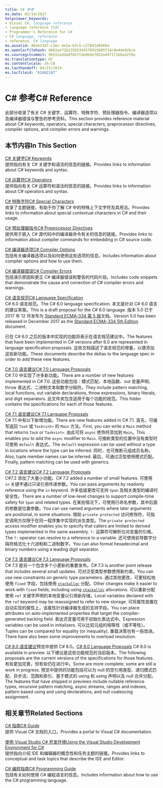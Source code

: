 ```yaml
---
title: C# 参考
ms.date: 02/14/2017
helpviewer_keywords:
- Visual C#, language reference
- language reference [C#]
- Programmer's Reference for C#
- C# language, reference
- reference, C# language
ms.assetid: 06de3167-c16c-4e1a-b3c5-c27841d4569a
ms.openlocfilehash: 6862ae72b235653d4576915605f14c9e4de92bce
ms.sourcegitcommit: 9b552addadfb57fab0b9e7852ed4f1f1b8a42f8e
ms.translationtype: HT
ms.contentlocale: zh-CN
ms.lasthandoff: 04/23/2019
ms.locfileid: "61662187"
---
```

# <a name="c-reference"></a><span data-ttu-id="85bd9-102">C# 参考</span><span class="sxs-lookup"><span data-stu-id="85bd9-102">C# Reference</span></span>
<span data-ttu-id="85bd9-103">此部分收录了有关 C# 关键字、运算符、特殊字符、预处理器指令、编译器选项以及编译器错误与警告的参考资料。</span><span class="sxs-lookup"><span data-stu-id="85bd9-103">This section provides reference material about C# keywords, operators, special characters, preprocessor directives, compiler options, and compiler errors and warnings.</span></span>  
  
## <a name="in-this-section"></a><span data-ttu-id="85bd9-104">本节内容</span><span class="sxs-lookup"><span data-stu-id="85bd9-104">In This Section</span></span>  
 [<span data-ttu-id="85bd9-105">C# 关键字</span><span class="sxs-lookup"><span data-stu-id="85bd9-105">C# Keywords</span></span>](../../csharp/language-reference/keywords/index.md)  
 <span data-ttu-id="85bd9-106">提供指向有关 C# 关键字和语法的信息的链接。</span><span class="sxs-lookup"><span data-stu-id="85bd9-106">Provides links to information about C# keywords and syntax.</span></span>  
  
 [<span data-ttu-id="85bd9-107">C# 运算符</span><span class="sxs-lookup"><span data-stu-id="85bd9-107">C# Operators</span></span>](../../csharp/language-reference/operators/index.md)  
 <span data-ttu-id="85bd9-108">提供指向有关 C# 运算符和语法的信息的链接。</span><span class="sxs-lookup"><span data-stu-id="85bd9-108">Provides links to information about C# operators and syntax.</span></span>  

 [<span data-ttu-id="85bd9-109">C# 特殊字符</span><span class="sxs-lookup"><span data-stu-id="85bd9-109">C# Special Characters</span></span>](../../csharp/language-reference/tokens/index.md)  
 <span data-ttu-id="85bd9-110">收录了主题链接，有助于你了解 C# 中的特殊上下文字符及其用法。</span><span class="sxs-lookup"><span data-stu-id="85bd9-110">Provides links to information about special contextual characters in C# and their usage.</span></span>  

 [<span data-ttu-id="85bd9-111">C# 预处理器指令</span><span class="sxs-lookup"><span data-stu-id="85bd9-111">C# Preprocessor Directives</span></span>](../../csharp/language-reference/preprocessor-directives/index.md)  
 <span data-ttu-id="85bd9-112">提供用于嵌入 C# 源代码中的编译器命令有关的信息的链接。</span><span class="sxs-lookup"><span data-stu-id="85bd9-112">Provides links to information about compiler commands for embedding in C# source code.</span></span>  
  
 [<span data-ttu-id="85bd9-113">C# 编译器选项</span><span class="sxs-lookup"><span data-stu-id="85bd9-113">C# Compiler Options</span></span>](../../csharp/language-reference/compiler-options/index.md)  
 <span data-ttu-id="85bd9-114">包括有关编译器选项以及如何使用这些选项的信息。</span><span class="sxs-lookup"><span data-stu-id="85bd9-114">Includes information about compiler options and how to use them.</span></span>  
  
 [<span data-ttu-id="85bd9-115">C# 编译器错误</span><span class="sxs-lookup"><span data-stu-id="85bd9-115">C# Compiler Errors</span></span>](../../csharp/language-reference/compiler-messages/index.md)  
 <span data-ttu-id="85bd9-116">包括演示原因和更正 C# 编译器错误和警告的代码片段。</span><span class="sxs-lookup"><span data-stu-id="85bd9-116">Includes code snippets that demonstrate the cause and correction of C# compiler errors and warnings.</span></span>  
  
 [<span data-ttu-id="85bd9-117">C# 语言规范</span><span class="sxs-lookup"><span data-stu-id="85bd9-117">C# Language Specification</span></span>](../../../_csharplang/spec/introduction.md)  
 <span data-ttu-id="85bd9-118">C# 6.0 语言规范。</span><span class="sxs-lookup"><span data-stu-id="85bd9-118">The C# 6.0 language specification.</span></span> <span data-ttu-id="85bd9-119">本文是针对 C# 6.0 语言的建议草案。</span><span class="sxs-lookup"><span data-stu-id="85bd9-119">This is a draft proposal for the C# 6.0 language.</span></span> <span data-ttu-id="85bd9-120">版本 5.0 已于 2017 年 12 月发布为 [Standard ECMA-334 第 5 版](https://www.ecma-international.org/publications/files/ECMA-ST/ECMA-334.pdf)文档。</span><span class="sxs-lookup"><span data-stu-id="85bd9-120">Version 5.0 has been released in December 2017 as the [Standard ECMA-334 5th Edition](https://www.ecma-international.org/publications/files/ECMA-ST/ECMA-334.pdf) document.</span></span>

<span data-ttu-id="85bd9-121">已在 C# 6.0 之后的版本中实现的功能将表示在语言规范建议中。</span><span class="sxs-lookup"><span data-stu-id="85bd9-121">The features that have been implemented in C# versions after 6.0 are represented in language specification proposals.</span></span> <span data-ttu-id="85bd9-122">这些文档描述了语言规范的增量，以便添加这些新功能。</span><span class="sxs-lookup"><span data-stu-id="85bd9-122">These documents describe the deltas to the language spec in order to add these new features.</span></span> 

 [<span data-ttu-id="85bd9-123">C# 7.0 语言建议</span><span class="sxs-lookup"><span data-stu-id="85bd9-123">C# 7.0 Language Proposals</span></span>](../../../_csharplang/proposals/csharp-7.0/pattern-matching.md)  
 <span data-ttu-id="85bd9-124">C# 7.0 中实现了许多新功能。</span><span class="sxs-lookup"><span data-stu-id="85bd9-124">There are a number of new features implemented in C# 7.0.</span></span> <span data-ttu-id="85bd9-125">这些功能包括：模式匹配、本地函数、out 变量声明、throw 表达式、二进制文本和数字分隔符。</span><span class="sxs-lookup"><span data-stu-id="85bd9-125">They include pattern matching, local functions, out variable declarations, throw expressions, binary literals, and digit separators.</span></span> <span data-ttu-id="85bd9-126">此文件夹包含适用于每个功能的规范。</span><span class="sxs-lookup"><span data-stu-id="85bd9-126">This folder contains the specifications for each of those features.</span></span>
  
 [<span data-ttu-id="85bd9-127">C# 7.1 语言建议</span><span class="sxs-lookup"><span data-stu-id="85bd9-127">C# 7.1 Language Proposals</span></span>](../../../_csharplang/proposals/csharp-7.1/async-main.md)  
 <span data-ttu-id="85bd9-128">C# 7.1 中有以下新增功能。</span><span class="sxs-lookup"><span data-stu-id="85bd9-128">There are new features added in C# 7.1.</span></span> <span data-ttu-id="85bd9-129">首先，可编写返回 `Task` 或 `Task<int>` 的 `Main` 方法。</span><span class="sxs-lookup"><span data-stu-id="85bd9-129">First, you can write a `Main` method that returns `Task` or `Task<int>`.</span></span> <span data-ttu-id="85bd9-130">由此可将 `async` 修饰符添加到 `Main`。</span><span class="sxs-lookup"><span data-stu-id="85bd9-130">This enables you to add the `async` modifier to `Main`.</span></span> <span data-ttu-id="85bd9-131">可推断类型的位置中没有类型时可使用 `default` 表达式。</span><span class="sxs-lookup"><span data-stu-id="85bd9-131">The `default` expression can be used without a type in locations where the type can be inferred.</span></span> <span data-ttu-id="85bd9-132">同时，也可推断元组成员名称。</span><span class="sxs-lookup"><span data-stu-id="85bd9-132">Also, tuple member names can be inferred.</span></span> <span data-ttu-id="85bd9-133">最后，可通过泛型使用模式匹配。</span><span class="sxs-lookup"><span data-stu-id="85bd9-133">Finally, pattern matching can be used with generics.</span></span>

 [<span data-ttu-id="85bd9-134">C# 7.2 语言建议</span><span class="sxs-lookup"><span data-stu-id="85bd9-134">C# 7.2 Language Proposals</span></span>](../../../_csharplang/proposals/csharp-7.2/readonly-ref.md)  
 <span data-ttu-id="85bd9-135">C#7.2 添加了大量小功能。</span><span class="sxs-lookup"><span data-stu-id="85bd9-135">C# 7.2 added a number of small features.</span></span> <span data-ttu-id="85bd9-136">可使用 `in` 关键字通过只读引用传递参数。</span><span class="sxs-lookup"><span data-stu-id="85bd9-136">You can pass arguments by readonly reference using the `in` keyword.</span></span> <span data-ttu-id="85bd9-137">许多低级更改可支持 `Span` 及相关类型的编译时安全性。</span><span class="sxs-lookup"><span data-stu-id="85bd9-137">There are a number of low-level changes to support compile-time safety for `Span` and related types.</span></span> <span data-ttu-id="85bd9-138">在某些情况下，可使用已命名参数，其中后面的参数是位置参数。</span><span class="sxs-lookup"><span data-stu-id="85bd9-138">You can use named arguments where later arguments are positional, in some situations.</span></span> <span data-ttu-id="85bd9-139">借助 `private protected` 访问修饰符，可指定调用方仅限于在同一程序集中实现的派生类型。</span><span class="sxs-lookup"><span data-stu-id="85bd9-139">The `private protected` access modifier enables you to specify that callers are limited to derived types implemented in the same assembly.</span></span> <span data-ttu-id="85bd9-140">`?:` 运算符可解析位对变量的引用。</span><span class="sxs-lookup"><span data-stu-id="85bd9-140">The `?:` operator can resolve to a reference to a variable.</span></span> <span data-ttu-id="85bd9-141">还可使用前导数字分隔符格式化十六进制和二进制数字。</span><span class="sxs-lookup"><span data-stu-id="85bd9-141">You can also format hexadecimal and binary numbers using a leading digit separator.</span></span>   

 [<span data-ttu-id="85bd9-142">C# 7.3 语言建议</span><span class="sxs-lookup"><span data-stu-id="85bd9-142">C# 7.3 Language Proposals</span></span>](../../../_csharplang/proposals/csharp-7.3/blittable.md)  
 <span data-ttu-id="85bd9-143">C# 7.3 是另一个包含多个小更新的重要发布。</span><span class="sxs-lookup"><span data-stu-id="85bd9-143">C# 7.3 is another point release that includes several small updates.</span></span> <span data-ttu-id="85bd9-144">可对泛型类型参数使用新约束。</span><span class="sxs-lookup"><span data-stu-id="85bd9-144">You can use new constraints on generic type parameters.</span></span> <span data-ttu-id="85bd9-145">通过其他更改，可更轻松地使用 `fixed` 字段，包括使用 [`stackalloc`](./keywords/stackalloc.md) 分配。</span><span class="sxs-lookup"><span data-stu-id="85bd9-145">Other changes make it easier to work with `fixed` fields, including using [`stackalloc`](./keywords/stackalloc.md) allocations.</span></span> <span data-ttu-id="85bd9-146">可以重新分配使用 `ref` 关键字声明的本地变量以引用新存储。</span><span class="sxs-lookup"><span data-stu-id="85bd9-146">Local variables declared with the `ref` keyword may be reasssigned to refer to new storage.</span></span> <span data-ttu-id="85bd9-147">可将属性放置在自动实现的属性上，该属性针对编译器生成的支持字段。</span><span class="sxs-lookup"><span data-stu-id="85bd9-147">You can place attributes on auto-implemented properties that target the compiler-generated backing field.</span></span> <span data-ttu-id="85bd9-148">表达式变量可用于初始化表达式中。</span><span class="sxs-lookup"><span data-stu-id="85bd9-148">Expression variables can be used in initializers.</span></span> <span data-ttu-id="85bd9-149">可以比较元组的相等性（或不等性）。</span><span class="sxs-lookup"><span data-stu-id="85bd9-149">Tuples can be compared for equality (or inequality).</span></span> <span data-ttu-id="85bd9-150">重载决策也有一些改进。</span><span class="sxs-lookup"><span data-stu-id="85bd9-150">There have also been some improvements to overload resolution.</span></span>
  
 <span data-ttu-id="85bd9-151">[C# 8.0 语言建议](../../../_csharplang/proposals/csharp-8.0/nullable-reference-types.md)预览中提供 C# 8.0。</span><span class="sxs-lookup"><span data-stu-id="85bd9-151">[C# 8.0 Language Proposals](../../../_csharplang/proposals/csharp-8.0/nullable-reference-types.md) C# 8.0 is available in preview.</span></span> <span data-ttu-id="85bd9-152">以下建议是这些功能规范的当前版本。</span><span class="sxs-lookup"><span data-stu-id="85bd9-152">The following proposals are the current versions of the specifications for those features.</span></span> <span data-ttu-id="85bd9-153">有些更加完善，但有些仍在进行中。</span><span class="sxs-lookup"><span data-stu-id="85bd9-153">Some are more complete; some are still a work in progress.</span></span> <span data-ttu-id="85bd9-154">预览中提供的功能包括可以为 null 的空引用类型、递归模式匹配、异步流、范围和索引、基于模式的 using 和 using 声明以及 null 合并分配。</span><span class="sxs-lookup"><span data-stu-id="85bd9-154">The features that have shipped in previews include nullable reference types, recursive pattern matching, async streams, ranges and indexes, pattern based using and using declarations, and null coalescing assignment.</span></span>
  
## <a name="related-sections"></a><span data-ttu-id="85bd9-155">相关章节</span><span class="sxs-lookup"><span data-stu-id="85bd9-155">Related Sections</span></span>  

 [<span data-ttu-id="85bd9-156">C# 指南</span><span class="sxs-lookup"><span data-stu-id="85bd9-156">C# Guide</span></span>](../../csharp/index.md)  
 <span data-ttu-id="85bd9-157">提供 Visual C# 文档的入口。</span><span class="sxs-lookup"><span data-stu-id="85bd9-157">Provides a portal to Visual C# documentation.</span></span>  
  
 [<span data-ttu-id="85bd9-158">使用 Visual Studio C# 开发环境</span><span class="sxs-lookup"><span data-stu-id="85bd9-158">Using the Visual Studio Development Environment for C#</span></span>](/visualstudio/csharp-ide/using-the-visual-studio-development-environment-for-csharp)  
 <span data-ttu-id="85bd9-159">提供指向介绍 IDE 和编辑器的概念性和任务主题的链接。</span><span class="sxs-lookup"><span data-stu-id="85bd9-159">Provides links to conceptual and task topics that describe the IDE and Editor.</span></span>  
  
 [<span data-ttu-id="85bd9-160">C# 编程指南</span><span class="sxs-lookup"><span data-stu-id="85bd9-160">C# Programming Guide</span></span>](../../csharp/programming-guide/index.md)  
 <span data-ttu-id="85bd9-161">包括有关如何使用 C# 编程语言的信息。</span><span class="sxs-lookup"><span data-stu-id="85bd9-161">Includes information about how to use the C# programming language.</span></span>
